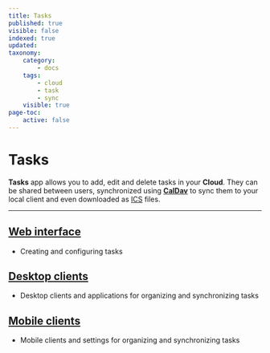```yaml
---
title: Tasks
published: true
visible: false
indexed: true
updated:
taxonomy:
    category:
        - docs
    tags:
        - cloud
        - task
        - sync
    visible: true
page-toc:
    active: false
---
```


# Tasks
**Tasks** app allows you to add, edit and delete tasks in your **Cloud**. They can be shared between users, synchronized using [**CalDav**](https://en.wikipedia.org/wiki/CalDAV) to sync them to your local client and even downloaded as [ICS](https://en.wikipedia.org/wiki/ICalendar) files.

---

## [Web interface](web)
- Creating and configuring tasks

## [Desktop clients](desktop)
- Desktop clients and applications for organizing and synchronizing tasks

## [Mobile clients](mobile)
- Mobile clients and settings for organizing and synchronizing tasks
